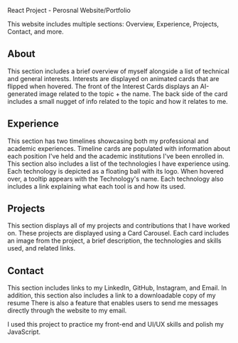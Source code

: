 React Project - Perosnal Website/Portfolio

This website includes multiple sections: Overview, Experience, Projects, Contact, and more.

About
-----
This section includes a brief overview of myself alongside a list of technical and general interests.
Interests are displayed on animated cards that are flipped when hovered. 
The front of the Interest Cards displays an AI-generated image related to the topic + the name.
The back side of the card includes a small nugget of info related to the topic and how it relates to me.

Experience
----------
This section has two timelines showcasing both my professional and academic experiences.
Timeline cards are populated with information about each position I've held and the academic institutions I've been enrolled in.
This section also includes a list of the technologies I have experience using. 
Each technology is depicted as a floating ball with its logo.
When hovered over, a tooltip appears with the Technology's name.
Each technology also includes a link explaining what each tool is and how its used.

Projects
--------
This section displays all of my projects and contributions that I have worked on.
These projects are displayed using a Card Carousel.
Each card includes an image from the project, a brief description, the technologies and skills used, and related links.

Contact
-------
This section includes links to my LinkedIn, GitHub, Instagram, and Email.
In addition, this section also includes a link to a downloadable copy of my resume
There is also a feature that enables users to send me messages directly through the website to my email.


I used this project to practice my front-end and UI/UX skills and polish my JavaScript.

